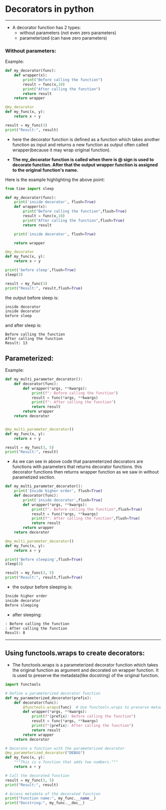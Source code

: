 # Decorators in python
---


- A decorator function has 2 types:
	- without parameters (not even zero parameters)
	- parameterized (can have zero parameters)


### **Without parameters:**

Example:

```python
def my_decorator(func):
    def wrapper(x):
        print("Before calling the function")
        result = func(x,10)
        print("After calling the function")
        return result
    return wrapper

@my_decorator
def my_func(x, y):
    return x + y

result = my_func(3)
print("Result:", result)
```

- here the decorator function is defined as a function which takes another function as input and returns a new function as output often called wrapper(because it may wrap original function).

- **The my_decorator function is called when there is @ sign is used to decorate function. After that the output wrapper function is assigned to the original function's name.**

Here is the example highlighting the above point:

```python
from time import sleep

def my_decorator(func):
    print('inside decorator', flush=True)
    def wrapper(x):
        print("Before calling the function",flush=True)
        result = func(x,10)
        print("After calling the function",flush=True)
        return result

    print('inside decorator', flush=True)

    return wrapper

@my_decorator
def my_func(x, y):
    return x + y

print('before sleep',flush=True)
sleep(3)

result = my_func(3)
print("Result:", result,flush=True)
```

the output before sleep is:
```txt
inside decorator
inside decorator
before sleep
```
and after sleep is:
```
Before calling the function
After calling the function
Result: 13
```

## **Parameterized:**

Example:

```python
def my_multi_parameter_decorator():
    def decorator(func):
        def wrapper(*args, **kwargs):
            print(f": Before calling the function")
            result = func(*args, **kwargs)
            print(f": After calling the function")
            return result
        return wrapper
    return decorator


@my_multi_parameter_decorator()
def my_func(x, y):
    return x + y

result = my_func(3, 5)
print("Result:", result)
```
- As we can see in above code that parameterized decorators are functions with parameters that returns decorator functions. this decorator functions then returns wrapper function as we saw in without parametized section.

```python
def my_multi_parameter_decorator():
    print('Inside higher order', flush=True)
    def decorator(func):
        print('inside decorator',flush=True)
        def wrapper(*args, **kwargs):
            print(f": Before calling the function",flush=True)
            result = func(*args, **kwargs)
            print(f": After calling the function",flush=True)
            return result
        return wrapper
    return decorator

@my_multi_parameter_decorator()
def my_func(x, y):
    return x + y

print('Before sleeping',flush=True)
sleep(3)

result = my_func(3, 5)
print("Result:", result,flush=True)
```

- the outpur before sleeping is:
```txt
Inside higher order
inside decorator
Before sleeping
``` 
- after sleeping:
```txt
: Before calling the function
: After calling the function
Result: 8
```

--- 

## **Using functools.wraps to create decorators:**

- The functools.wraps is a parameterized decorator function which takes the original function as argument and decorated on wrapper function. It is used to preserve the metadata(like docstring) of the original function.

```python
import functools

# Define a parameterized decorator function
def my_parameterized_decorator(prefix):
    def decorator(func):
        @functools.wraps(func)  # Use functools.wraps to preserve metadata
        def wrapper(*args, **kwargs):
            print(f"{prefix}: Before calling the function")
            result = func(*args, **kwargs)
            print(f"{prefix}: After calling the function")
            return result
        return wrapper
    return decorator

# Decorate a function with the parameterized decorator
@my_parameterized_decorator("DEBUG")
def my_func(x, y):
    """This is a function that adds two numbers."""
    return x + y

# Call the decorated function
result = my_func(3, 5)
print("Result:", result)

# Access metadata of the decorated function
print("Function name:", my_func.__name__)
print("Docstring:", my_func.__doc__)
```

